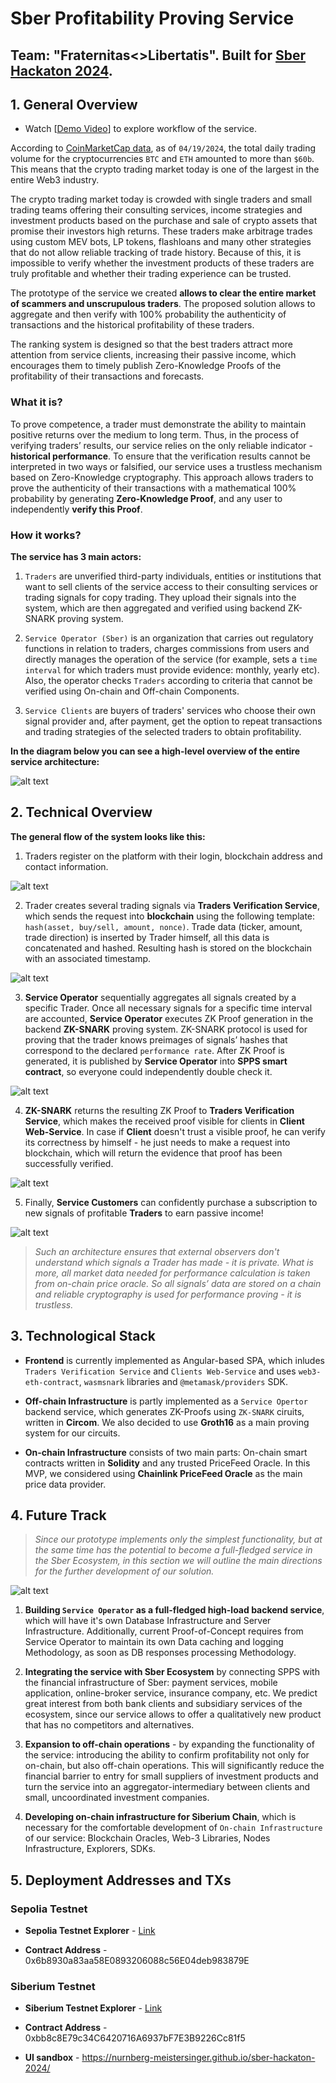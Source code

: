 # Sber Profitability Proving Service

## Team: "Fraternitas<>Libertatis". Built for [Sber Hackaton 2024](https://www.sberbank.com/ru/person/forms/hackathon).

## 1. General Overview

- Watch [[Demo Video](TODO)] to explore workflow of the service.

According to [CoinMarketCap data](https://coinmarketcap.com/currencies/volume/24-hour/), as of `04/19/2024`, the total daily trading volume for the cryptocurrencies `BTC` and `ETH` amounted to more than `$60b`. This means that the crypto trading market today is one of the largest in the entire Web3 industry.

The crypto trading market today is crowded with single traders and small trading teams offering their consulting services, income strategies and investment products based on the purchase and sale of crypto assets that promise their investors high returns. These traders make arbitrage trades using custom MEV bots, LP tokens, flashloans and many other strategies that do not allow reliable tracking of trade history. Because of this, it is impossible to verify whether the investment products of these traders are truly profitable and whether their trading experience can be trusted.

The prototype of the service we created **allows to clear the entire market of scammers and unscrupulous traders**. The proposed solution allows to aggregate and then verify with 100% probability the authenticity of transactions and the historical profitability of these traders.

The ranking system is designed so that the best traders attract more attention from service clients, increasing their passive income, which encourages them to timely publish Zero-Knowledge Proofs of the profitability of their transactions and forecasts.

### What it is?

To prove competence, a trader must demonstrate the ability to maintain positive returns over the medium to long term. Thus, in the process of verifying traders’ results, our service relies on the only reliable indicator - **historical performance**. To ensure that the verification results cannot be interpreted in two ways or falsified, our service uses a trustless mechanism based on Zero-Knowledge cryptography. This approach allows traders to prove the authenticity of their transactions with a mathematical 100% probability by generating **Zero-Knowledge Proof**, and any user to independently **verify this Proof**.

### How it works?

**The service has 3 main actors:**

1. `Traders` are unverified third-party individuals, entities or institutions that want to sell clients of the service access to their consulting services or trading signals for copy trading. They upload their signals into the system, which are then aggregated and verified using backend ZK-SNARK proving system.

2. `Service Operator (Sber)` is an organization that carries out regulatory functions in relation to traders, charges commissions from users and directly manages the operation of the service (for example, sets a `time interval` for which traders must provide evidence: monthly, yearly etc). Also, the operator checks `Traders` according to criteria that cannot be verified using On-chain and Off-chain Components.

3. `Service Clients` are buyers of traders' services who choose their own signal provider and, after payment, get the option to repeat transactions and trading strategies of the selected traders to obtain profitability.

**In the diagram below you can see a high-level overview of the entire service architecture:**

![alt text](Assets/Architecture.png)

## 2. Technical Overview

**The general flow of the system looks like this:**

1. Traders register on the platform with their login, blockchain address and contact information.

![alt text](Assets/Step-1.png)

2. Trader creates several trading signals via **Traders Verification Service**, which sends the request into **blockchain** using the following template: `hash(asset, buy/sell, amount, nonce)`. Trade data (ticker, amount, trade direction) is inserted by Trader himself, all this data is concatenated and hashed. Resulting hash is stored on the blockchain with an associated timestamp.

![alt text](Assets/Step-2.png)

3. **Service Operator** sequentially aggregates all signals created by a specific Trader. Once all necessary signals for a specific time interval are accounted, **Service Operator** executes ZK Proof generation in the backend **ZK-SNARK** proving system. ZK-SNARK protocol is used for proving that the trader knows preimages of signals’ hashes that correspond to the declared `performance rate`. After ZK Proof is generated, it is published by **Service Operator** into **SPPS smart contract**, so everyone could independently double check it.

![alt text](Assets/Step-3.png)

4. **ZK-SNARK** returns the resulting ZK Proof to **Traders Verification Service**, which makes the received proof visible for clients in **Client Web-Service**. In case if **Client** doesn't trust a visible proof, he can verify its correctness by himself - he just needs to make a request into blockchain, which will return the evidence that proof has been successfully verified.

![alt text](Assets/Step-4.png)

5. Finally, **Service Customers** can confidently purchase a subscription to new signals of profitable **Traders** to earn passive income!

![alt text](Assets/Step-5.png)

> _Such an architecture ensures that external observers don't understand which signals a Trader has made - it is private. What is more, all market data needed for performance calculation is taken from on-chain price oracle. So all signals’ data are stored on a chain and reliable cryptography is used for performance proving - it is trustless._

## 3. Technological Stack

- **Frontend** is currently implemented as Angular-based SPA, which inludes `Traders Verification Service` and `Clients Web-Service` and uses `web3-eth-contract`, `wasmsnark` libraries and `@metamask/providers` SDK.

- **Off-chain Infrastructure** is partly implemented as a `Service Opertor` backend service, which generates ZK-Proofs using `ZK-SNARK` ciruits, written in **Circom**. We also decided to use **Groth16** as a main proving system for our circuits.

- **On-chain Infrastructure** consists of two main parts: On-chain smart contracts written in **Solidity** and any trusted PriceFeed Oracle. In this MVP, we considered using **Chainlink PriceFeed Oracle** as the main price data provider.

## 4. Future Track

> _Since our prototype implements only the simplest functionality, but at the same time has the potential to become a full-fledged service in the Sber Ecosystem, in this section we will outline the main directions for the further development of our solution._

![alt text](Assets/Future-Track.jpg)

1. **Building `Service Operator` as a full-fledged high-load backend service**, which will have it's own Database Infrastructure and Server Infrastructure. Additionally, current Proof-of-Concept requires from Service Operator to maintain its own Data caching and logging Methodology, as soon as DB responses processing Methodology.

2. **Integrating the service with Sber Ecosystem** by connecting SPPS with the financial infrastructure of Sber: payment services, mobile application, online-broker service, insurance company, etc. We predict great interest from both bank clients and subsidiary services of the ecosystem, since our service allows to offer a qualitatively new product that has no competitors and alternatives.

3. **Expansion to off-chain operations** - by expanding the functionality of the service: introducing the ability to confirm profitability not only for on-chain, but also off-chain operations. This will significantly reduce the financial barrier to entry for small suppliers of investment products and turn the service into an aggregator-intermediary between clients and small, uncoordinated investment companies.

4. **Developing on-chain infrastructure for Siberium Chain**, which is necessary for the comfortable development of `On-chain Infrastructure` of our service: Blockchain Oracles, Web-3 Libraries, Nodes Infrastructure, Explorers, SDKs.

## 5. Deployment Addresses and TXs

### Sepolia Testnet

- **Sepolia Testnet Explorer** - [Link](https://sepolia.etherscan.io/address/TODO)

- **Contract Address** - 0x6b8930a83aa58E0893206088c56E04deb983879E

### Siberium Testnet

- **Siberium Testnet Explorer** - [Link](https://explorer.test.siberium.net/address/TODO)

- **Contract Address** - 0xbb8c8E79c34C6420716A6937bF7E3B9226Cc81f5

- **UI sandbox** - https://nurnberg-meistersinger.github.io/sber-hackaton-2024/
